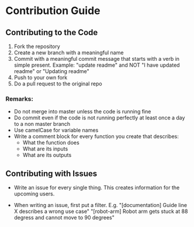 # Contribution Guide

## Contributing to the Code

1. Fork the repository
2. Create a new branch with a meaningful name
3. Commit with a meaningful commit message that starts with a verb in simple present. Example:
    "update readme" and NOT "I have updated readme" or "Updating readme"
4. Push to your own fork 
5. Do a pull request to the original repo

### Remarks:
* Do not merge into master unless the code is running fine
* Do commit even if the code is not running perfectly at least once a day to a non master branch
* Use camelCase for variable names
* Write a comment block for every function you create that describes:
    * What the function does
    * What are its inputs
    * What are its outputs

## Contributing with Issues

* Write an issue for every single thing. This creates information for the upcoming users.

* When writing an issue, first put a filter. 
E.g. "[documentation] Guide line X describes a wrong use case"
    "[robot-arm] Robot arm gets stuck at 88 degress and cannot move to 90 degrees"
    

